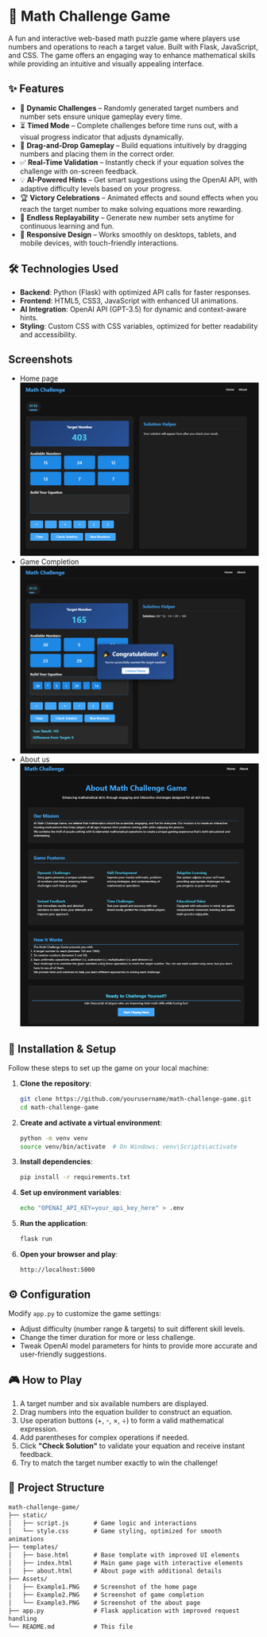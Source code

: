 # 🧮 Math Challenge Game

A fun and interactive web-based math puzzle game where players use numbers and operations to reach a target value. Built with Flask, JavaScript, and CSS. The game offers an engaging way to enhance mathematical skills while providing an intuitive and visually appealing interface.

## ✨ Features

- 🎯 **Dynamic Challenges** – Randomly generated target numbers and number sets ensure unique gameplay every time.
- ⏳ **Timed Mode** – Complete challenges before time runs out, with a visual progress indicator that adjusts dynamically.
- 🧩 **Drag-and-Drop Gameplay** – Build equations intuitively by dragging numbers and placing them in the correct order.
- ✅ **Real-Time Validation** – Instantly check if your equation solves the challenge with on-screen feedback.
- 💡 **AI-Powered Hints** – Get smart suggestions using the OpenAI API, with adaptive difficulty levels based on your progress.
- 🏆 **Victory Celebrations** – Animated effects and sound effects when you reach the target number to make solving equations more rewarding.
- 🔄 **Endless Replayability** – Generate new number sets anytime for continuous learning and fun.
- 📱 **Responsive Design** – Works smoothly on desktops, tablets, and mobile devices, with touch-friendly interactions.

## 🛠️ Technologies Used

- **Backend**: Python (Flask) with optimized API calls for faster responses.
- **Frontend**: HTML5, CSS3, JavaScript with enhanced UI animations.
- **AI Integration**: OpenAI API (GPT-3.5) for dynamic and context-aware hints.
- **Styling**: Custom CSS with CSS variables, optimized for better readability and accessibility.

## Screenshots
- Home page ![Game Screenshot](Math_Challenge_Game/Assets/Example1.PNG)
- Game Completion ![Game Screenshot](Math_Challenge_Game/Assets/Example2.PNG)
- About us ![Game Screenshot](Math_Challenge_Game/Assets/Example3.PNG)   

## 🚀 Installation & Setup

Follow these steps to set up the game on your local machine:

1. **Clone the repository**:
   ```bash
   git clone https://github.com/yourusername/math-challenge-game.git
   cd math-challenge-game
   ```

2. **Create and activate a virtual environment**:
   ```bash
   python -m venv venv
   source venv/bin/activate  # On Windows: venv\Scripts\activate
   ```

3. **Install dependencies**:
   ```bash
   pip install -r requirements.txt
   ```

4. **Set up environment variables**:
   ```bash
   echo "OPENAI_API_KEY=your_api_key_here" > .env
   ```

5. **Run the application**:
   ```bash
   flask run
   ```

6. **Open your browser and play**:
   ```
   http://localhost:5000
   ```

## ⚙️ Configuration

Modify `app.py` to customize the game settings:
- Adjust difficulty (number range & targets) to suit different skill levels.
- Change the timer duration for more or less challenge.
- Tweak OpenAI model parameters for hints to provide more accurate and user-friendly suggestions.

## 🎮 How to Play

1. A target number and six available numbers are displayed.
2. Drag numbers into the equation builder to construct an equation.
3. Use operation buttons (+, -, ×, ÷) to form a valid mathematical expression.
4. Add parentheses for complex operations if needed.
5. Click **"Check Solution"** to validate your equation and receive instant feedback.
6. Try to match the target number exactly to win the challenge!

## 📂 Project Structure

```
math-challenge-game/
├── static/
│   ├── script.js       # Game logic and interactions
│   └── style.css       # Game styling, optimized for smooth animations
├── templates/
│   ├── base.html       # Base template with improved UI elements
│   ├── index.html      # Main game page with interactive elements
│   ├── about.html      # About page with additional details
├── Assets/
│   ├── Example1.PNG    # Screenshot of the home page
│   ├── Example2.PNG    # Screenshot of game completion
│   └── Example3.PNG    # Screenshot of the about page
├── app.py              # Flask application with improved request handling
└── README.md           # This file
```

